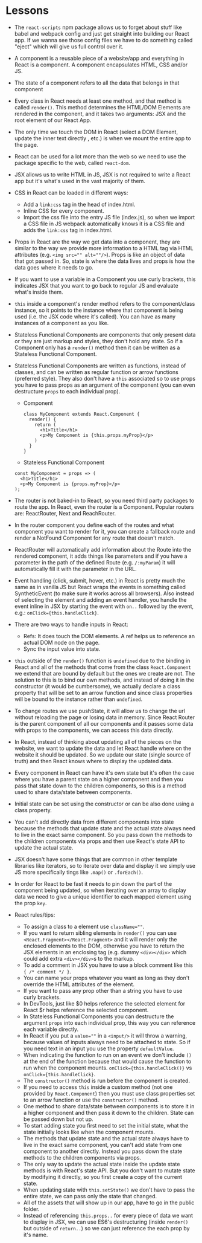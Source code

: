 # Lessons

- The `react-scripts` npm package allows us to forget about stuff like babel and webpack config and just get straight into building our React app. If we wanna see those config files we have to do something called "eject" which will give us full control over it.

- A component is a reusable piece of a website/app and everything in React is a component. A component encapsulates HTML, CSS and/or JS.

- The state of a component refers to all the data that belongs in that component

- Every class in React needs at least one method, and that method is called `render()`. This method determines the HTML/DOM Elements are rendered in the component, and it takes two arguments: JSX and the root element of our React App.

- The only time we touch the DOM in React (select a DOM Element, update the inner text directly , etc.) is when we mount the entire app to the page.

- React can be used for a lot more than the web so we need to use the package specific to the web, called `react-dom`.

- JSX allows us to write HTML in JS, JSX is not required to write a React app but it's what's used in the vast majority of them.

- CSS in React can be loaded in different ways:

  - Add a `link:css` tag in the head of index.html.
  - Inline CSS for every component.
  - Import the css file into the entry JS file (index.js), so when we import a CSS file in JS webpack automatically knows it is a CSS file and adds the `link:css` tag in index.html.

- Props in React are the way we get data into a component, they are similar to the way we provide more information to a HTML tag via HTML attributes (e.g. `<img src="" alt=""/>`). Props is like an object of data that got passed in. So, state is where the data lives and props is how the data goes where it needs to go.

- If you want to use a variable in a Component you use curly brackets, this indicates JSX that you want to go back to regular JS and evaluate what's inside them.

- `this` inside a component's render method refers to the component/class instance, so it points to the instance where that component is being used (i.e. the JSX code where it's called). You can have as many instances of a component as you like.

- Stateless Functional Components are components that only present data or they are just markup and styles, they don't hold any state. So if a Component only has a `render()` method then it can be written as a Stateless Functional Component.

- Stateless Functional Components are written as functions, instead of classes, and can be written as regular function or arrow functions (preferred style). They also don't have a `this` associated so to use props you have to pass props as an argument of the component (you can even destructure `props` to each individual prop).

  - Component

    ```JS
    class MyComponent extends React.Component {
      render() {
        return (
          <h1>Title</h1>
          <p>My Component is {this.props.myProp}</p>
        )
      }
    }
    ```

  - Stateless Functional Component

  ```JS
  const MyComponent = props => (
    <h1>Title</h1>
    <p>My Component is {props.myProp}</p>
  );
  ```

- The router is not baked-in to React, so you need third party packages to route the app. In React, even the router is a Component. Popular routers are: ReactRouter, Next and ReachRouter.

- In the router component you define each of the routes and what component you want to render for it, you can create a fallback route and render a NotFound Component for any route that doesn't match.

- ReactRouter will automatically add information about the Route into the rendered component, it adds things like parameters and if you have a parameter in the path of the defined Route (e.g. `/:myParam`) it will automatically fill it with the parameter in the URL.

- Event handling (click, submit, hover, etc.) in React is pretty much the same as in vanilla JS but React wraps the events in something called SyntheticEvent (to make sure it works across all browsers). Also instead of selecting the element and adding an event handler, you handle the event inline in JSX by starting the event with `on..` followed by the event, e.g.: `onClick={this.handleClick}`.

- There are two ways to handle inputs in React:

  - Refs: It does touch the DOM elements. A ref helps us to reference an actual DOM node on the page.
  - Sync the input value into state.

- `this` outside of the `render()` function is `undefined` due to the binding in React and all of the methods that come from the class `React.Component` we extend that are bound by default but the ones we create are not. The solution to this is to bind our own methods, and instead of doing it in the constructor (it would be cumbersome), we actually declare a class property that will be set to an arrow function and since class properties will be bound to the instance rather than `undefined`.

- To change routes we use pushState, it will allow us to change the url without reloading the page or losing data in memory. Since React Router is the parent component of all our components and it passes some data with props to the components, we can access this data directly.

- In React, instead of thinking about updating all of the pieces on the website, we want to update the data and let React handle where on the website it should be updated. So we update our state (single source of truth) and then React knows where to display the updated data.

- Every component in React can have it's own state but it's often the case where you have a parent state on a higher component and then you pass that state down to the children components, so this is a method used to share data/state between components.

- Initial state can be set using the constructor or can be also done using a class property.

- You can't add directly data from different components into state because the methods that update state and the actual state always need to live in the exact same component. So you pass down the methods to the children components via props and then use React's state API to update the actual state.

- JSX doesn't have some things that are common in other template libraries like iterators, so to iterate over data and display it we simply use JS more specifically tings like `.map()` or `.forEach()`.

- In order for React to be fast it needs to pin down the part of the component being updated, so when iterating over an array to display data we need to give a unique identifier to each mapped element using the prop `key`.

- React rules/tips:
  - To assign a class to a element use `className=""`.
  - If you want to return sibling elements in `render()` you can use `<React.Fragment></React.Fragment>` and it will render only the enclosed elements to the DOM, otherwise you have to return the JSX elements in an enclosing tag (e.g. dummy `<div></div>` which could add extra `<div></div>`s to the markup.
  - To add a comment in JSX you have to use a block comment like this `{ /* comment */ }`.
  - You can name your props whatever you want as long as they don't override the HTML attributes of the element.
  - If you want to pass any prop other than a string you have to use curly brackets.
  - In DevTools, just like $0 helps reference the selected element for React $r helps reference the selected component.
  - In Stateless Functional Components you can destructure the argument `props` into each individual prop, this way you can reference each variable directly.
  - In React if you put a `value=""` in a `<input/>` it will throw a warning, because values of inputs always need to be attached to state. So if you need text in an input you use the property `defaultValue`.
  - When indicating the function to run on an event we don't include `()` at the end of the function because that would cause the function to run when the component mounts. `onClick={this.handleClick()}` vs `onClick={this.handleClick}`.
  - The `constructor()` method is run before the component is created.
  - If you need to access `this` inside a custom method (not one provided by `React.Component`) then you must use class properties set to an arrow function or use the `constructor()` method.
  - One method to share data/state between components is to store it in a higher component and then pass it down to the children. State can be passed down but not up.
  - To start adding state you first need to set the initial state, what the state initially looks like when the component mounts.
  - The methods that update state and the actual state always have to live in the exact same component, you can't add state from one component to another directly. Instead you pass down the state methods to the children components via props.
  - The only way to update the actual state inside the update state methods is with React's state API. But you don't want to mutate state by modifying it directly, so you first create a copy of the current state.
  - When updating state with `this.setState()` we don't have to pass the entire state, we can pass only the state that changed.
  - All of the assets that will show up in our app, have to go in the public folder.
  - Instead of referencing `this.props..` for every piece of data we want to display in JSX, we can use ES6's destructuring (inside `render()` but outside of `return..`) so we can just reference the each prop by it's name.

